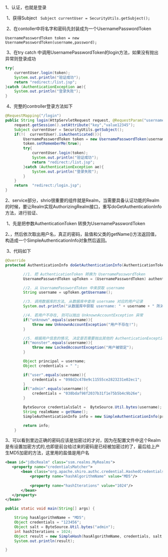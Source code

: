 1、认证，也就是登录

​	1、获得Subject ` Subject currentUser = SecurityUtils.getSubject();` 

​	2、在contoller中将名字和密码先封装成为一个UsernamePasswordToken

```
UsernamePasswordToken token = new UsernamePasswordToken(username,password);
```

​	3、在try catch 中调用UsernamePasswordToken的login方法，如果没有抛出异常则登录成功

```java
try{
    currentUser.login(token);
    System.out.println("验证成功");
    return "redirect:/list.jsp";
}catch (AuthenticationException ae){
    System.out.println("登录失败");
}
```

​	4、完整的controller登录方法如下

```java
@RequestMapping("/login")
public String login(HttpServletRequest request, @RequestParam("username")String username, @RequestParam("password")String password){
    request.getSession().setAttribute("key","value12345");
    Subject currentUser = SecurityUtils.getSubject();
    if(!(  currentUser).isAuthenticated()){
        UsernamePasswordToken token = new UsernamePasswordToken(username,password);
        token.setRememberMe(true);
        try{
            currentUser.login(token);
            System.out.println("验证成功");
            return "redirect:/list.jsp";
        }catch (AuthenticationException ae){
            System.out.println("登录失败");
        }
    }
    return  "redirect:/login.jsp";
}
```

2、service部分，shrio很重要的组件就是Realm，当需要具备认证功能的Realm的时候，要让Realm实现AuthorizingRealm接口，重写doGetAuthenticationInfo方法，进行验证、

​	1、先是把参数AuthenticationToken 转换为UsernamePasswordToken

​	2、，然后依次取出用户名，真正的密码，盐值和父类的getName()方法返回值，构造成一个SimpleAuthenticationInfo对象然后返回。

​	3、代码如下

```java
@Override
protected AuthenticationInfo doGetAuthenticationInfo(AuthenticationToken authenticationToken) throws AuthenticationException {

        //1. 把 AuthenticationToken 转换为 UsernamePasswordToken
        UsernamePasswordToken upToken = (UsernamePasswordToken) authenticationToken;

        //2. 从 UsernamePasswordToken 中来获取 username
        String username = upToken.getUsername();

        //3. 调用数据库的方法, 从数据库中查询 username 对应的用户记录
        System.out.println("从数据库中获取 username: " + username + " 所对应的用户信息.");

        //4. 若用户不存在, 则可以抛出 UnknownAccountException 异常
        if("unknown".equals(username)){
            throw new UnknownAccountException("用户不存在!");
        }

        //5. 根据用户信息的情况, 决定是否需要抛出其他的 AuthenticationException 异常.
        if("monster".equals(username)){
            throw new LockedAccountException("用户被锁定");
        }

        Object principal = username;
        Object credentials = " ";

        if("user".equals(username)){
            credentials = "098d2c478e9c11555ce2823231e02ec1";
        }
        if("admin".equals(username)){
            credentials = "038bdaf98f2037b31f1e75b5b4c9b26e";
        }

        ByteSource credentialsSalt =  ByteSource.Util.bytes(username);
        String realmName = getName();
        SimpleAuthenticationInfo info = new SimpleAuthenticationInfo(principal, credentials,credentialsSalt,realmName);

        return info;
    }
```

3、可以看到里边正确的密码应该是加密过的才对，因为在配置文件中这个Realm是有设置加密方式的,也即是前台给过来的密码是已经被加密过的了，最后给上产生MD5加密的方法，这里用的盐值是用户名

```xml
<bean id="jdbcRealm" class="ssm.realms.MyRealms">
   <property name="credentialsMatcher">
       <bean class="org.apache.shiro.authc.credential.HashedCredentialsMatcher">
           <property name="hashAlgorithmName" value="MD5"/>
           
           <property name="hashIterations" value="1024"/>
       </bean>
   </property>
</bean>
```

```java
public static void main(String[] args) {

    String hasAlgorithmName = "MD5";
    Object credentials = "123456";
    Object salt = ByteSource.Util.bytes("admin");
    int hashIterations = 1024;
    Object result = new SimpleHash(hasAlgorithmName, credentials, salt, hashIterations);
    System.out.println(result);

}
```

